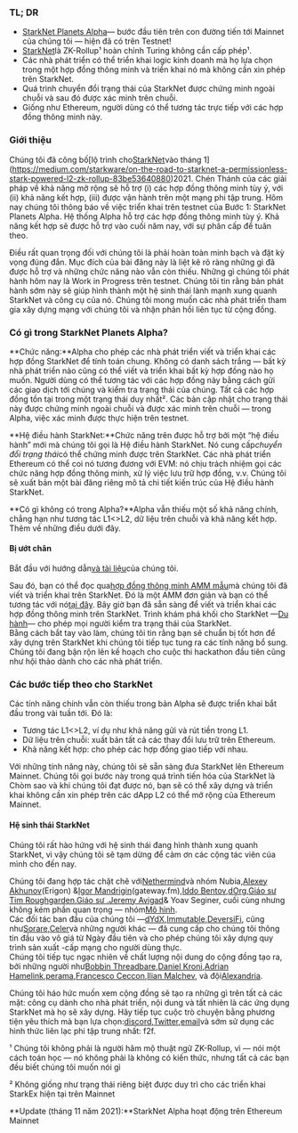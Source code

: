 ### **TL; DR**

* [StarkNet Planets Alpha](https://voyager.online/)— bước đầu tiên trên con đường tiến tới Mainnet của chúng tôi — hiện đã có trên Testnet!
* [StarkNet](https://starkware.co/product/starknet/)là ZK-Rollup¹ hoàn chỉnh Turing không cần cấp phép¹.
* Các nhà phát triển có thể triển khai logic kinh doanh mà họ lựa chọn trong một hợp đồng thông minh và triển khai nó mà không cần xin phép trên StarkNet.
* Quá trình chuyển đổi trạng thái của StarkNet được chứng minh ngoài chuỗi và sau đó được xác minh trên chuỗi.
* Giống như Ethereum, người dùng có thể tương tác trực tiếp với các hợp đồng thông minh này.

### **Giới thiệu**

Chúng tôi đã công bố[lộ trình cho[StarkNet](https://starkware.co/product/starknet/)vào tháng 1](https://medium.com/starkware/on-the-road-to-starknet-a-permissionless-stark-powered-l2-zk-rollup-83be53640880)2021. Chén Thánh của các giải pháp về khả năng mở rộng sẽ hỗ trợ (i) các hợp đồng thông minh tùy ý, với (ii) khả năng kết hợp, (iii) được vận hành trên một mạng phi tập trung. Hôm nay chúng tôi thông báo về việc triển khai trên testnet của Bước 1: StarkNet Planets Alpha. Hệ thống Alpha hỗ trợ các hợp đồng thông minh tùy ý. Khả năng kết hợp sẽ được hỗ trợ vào cuối năm nay, với sự phân cấp để tuân theo.

Điều rất quan trọng đối với chúng tôi là phải hoàn toàn minh bạch và đặt kỳ vọng đúng đắn. Mục đích của bài đăng này là liệt kê rõ ràng những gì đã được hỗ trợ và những chức năng nào vẫn còn thiếu. Những gì chúng tôi phát hành hôm nay là Work in Progress trên testnet. Chúng tôi tin rằng bản phát hành sớm này sẽ giúp hình thành một hệ sinh thái lành mạnh xung quanh StarkNet và công cụ của nó. Chúng tôi mong muốn các nhà phát triển tham gia xây dựng mạng với chúng tôi và nhận phản hồi liên tục từ cộng đồng.

### **Có gì trong StarkNet Planets Alpha?**

**Chức năng:**Alpha cho phép các nhà phát triển viết và triển khai các hợp đồng StarkNet để tính toán chung. Không có danh sách trắng — bất kỳ nhà phát triển nào cũng có thể viết và triển khai bất kỳ hợp đồng nào họ muốn. Người dùng có thể tương tác với các hợp đồng này bằng cách gửi các giao dịch tới chúng và kiểm tra trạng thái của chúng. Tất cả các hợp đồng tồn tại trong một trạng thái duy nhất². Các bản cập nhật cho trạng thái này được chứng minh ngoài chuỗi và được xác minh trên chuỗi — trong Alpha, việc xác minh được thực hiện trên testnet.

**Hệ điều hành StarkNet:**Chức năng trên được hỗ trợ bởi một “hệ điều hành” mới mà chúng tôi gọi là Hệ điều hành StarkNet. Nó cung cấp*chuyển đổi trạng thái*có thể chứng minh được trên StarkNet. Các nhà phát triển Ethereum có thể coi nó tương đương với EVM: nó chịu trách nhiệm gọi các chức năng hợp đồng thông minh, xử lý việc lưu trữ hợp đồng, v.v. Chúng tôi sẽ xuất bản một bài đăng riêng mô tả chi tiết kiến trúc của Hệ điều hành StarkNet.

**Có gì không có trong Alpha?**Alpha vẫn thiếu một số khả năng chính, chẳng hạn như tương tác L1<>L2, dữ liệu trên chuỗi và khả năng kết hợp. Thêm về những điều dưới đây.

#### **Bị ướt chân**

Bắt đầu với hướng dẫn[và tài liệu](https://www.cairo-lang.org/docs/hello_starknet/)của chúng tôi.

Sau đó, bạn có thể đọc qua[hợp đồng thông minh AMM mẫu](http://cairo-lang.org/docs/hello_starknet/amm.html)mà chúng tôi đã viết và triển khai trên StarkNet. Đó là một AMM đơn giản và bạn có thể tương tác với nó[tại đây](https://starkware-amm-demo.netlify.app/swap). Bây giờ bạn đã sẵn sàng để viết và triển khai các hợp đồng thông minh trên StarkNet. Trình khám phá khối cho StarkNet —[Du hành](https://voyager.online/)— cho phép mọi người kiểm tra trạng thái của StarkNet.\
Bằng cách bắt tay vào làm, chúng tôi tin rằng bạn sẽ chuẩn bị tốt hơn để xây dựng trên StarkNet khi chúng tôi tiếp tục tung ra các tính năng bổ sung. Chúng tôi đang bận rộn lên kế hoạch cho cuộc thi hackathon đầu tiên cũng như hội thảo dành cho các nhà phát triển.

### **Các bước tiếp theo cho StarkNet**

Các tính năng chính vẫn còn thiếu trong bản Alpha sẽ được triển khai bắt đầu trong vài tuần tới. Đó là:

* Tương tác L1<>L2, ví dụ như khả năng gửi và rút tiền trong L1.
* Dữ liệu trên chuỗi: xuất bản tất cả các thay đổi lưu trữ trên Ethereum.
* Khả năng kết hợp: cho phép các hợp đồng giao tiếp với nhau.

Với những tính năng này, chúng tôi sẽ sẵn sàng đưa StarkNet lên Ethereum Mainnet. Chúng tôi gọi bước này trong quá trình tiến hóa của StarkNet là Chòm sao và khi chúng tôi đạt được nó, bạn sẽ có thể xây dựng và triển khai không cần xin phép trên các dApp L2 có thể mở rộng của Ethereum Mainnet.

#### **Hệ sinh thái StarkNet**

Chúng tôi rất hào hứng với hệ sinh thái đang hình thành xung quanh StarkNet, vì vậy chúng tôi sẽ tạm dừng để cảm ơn các cộng tác viên của mình cho đến nay.

Chúng tôi đang hợp tác chặt chẽ với[Nethermind](https://twitter.com/nethermindeth)và nhóm Nubia,[Alexey Akhunov](https://twitter.com/realLedgerwatch)(Erigon) &[Igor Mandrigin](https://twitter.com/mandrigin)(gateway.fm),[Iddo Bentov](https://www.cs.cornell.edu/~iddo/),[dOrg](https://twitter.com/dOrg_tech),[Giáo sư Tim Roughgarden](https://twitter.com/algo_class),[Giáo sư .Jeremy Avigad](https://www.andrew.cmu.edu/user/avigad/)& Yoav Seginer, cuối cùng nhưng không kém phần quan trọng — nhóm[Mô hình](https://twitter.com/paradigm).\
Các đối tác ban đầu của chúng tôi —[dYdX](https://twitter.com/dydxprotocol),[Immutable](https://twitter.com/Immutable),[DeversiFi](https://twitter.com/deversifi), cũng như[Sorare](https://twitter.com/SorareHQ),[Celer](https://twitter.com/CelerNetwork)và những người khác — đã cung cấp cho chúng tôi thông tin đầu vào vô giá từ Ngày đầu tiên và cho phép chúng tôi xây dựng quy trình sản xuất -cấp mạng cho người dùng thực.\
Chúng tôi tiếp tục ngạc nhiên về chất lượng nội dung do cộng đồng tạo ra, bởi những người như[Bobbin Threadbare](https://twitter.com/bobbinth),[Daniel Kroni](https://github.com/danielkroeni/cairo-playground/blob/main/anon-bank/README.md),[Adrian Hamelink](https://twitter.com/adr1anh),[perama](https://twitter.com/eth_worm),[Francesco Ceccon](https://twitter.com/ceccon_me),[Ilian Malchev](http://twitter.com/imalchev), và đội[Alexandria](https://blockchainpartner.fr/).

Chúng tôi háo hức muốn xem cộng đồng sẽ tạo ra những gì trên tất cả các mặt: công cụ dành cho nhà phát triển, nội dung và tất nhiên là các ứng dụng StarkNet mà họ sẽ xây dựng. Hãy tiếp tục cuộc trò chuyện bằng phương tiện yêu thích mà bạn lựa chọn:[discord](https://discord.gg/uJ9HZTUk2Y),[Twitter](https://twitter.com/CairoLang),[email](mailto:info@starkware.co)và sớm sử dụng các hình thức liên lạc phi tập trung nhất: f2f.

¹ Chúng tôi không phải là người hâm mộ thuật ngữ ZK-Rollup, vì — nói một cách toán học — nó không phải là không có kiến thức, nhưng tất cả các bạn đều biết chúng tôi muốn nói gì

² Không giống như trạng thái riêng biệt được duy trì cho các triển khai StarkEx hiện tại trên Mainnet

**Update (tháng 11 năm 2021):**StarkNet Alpha hoạt động trên Ethereum Mainnet